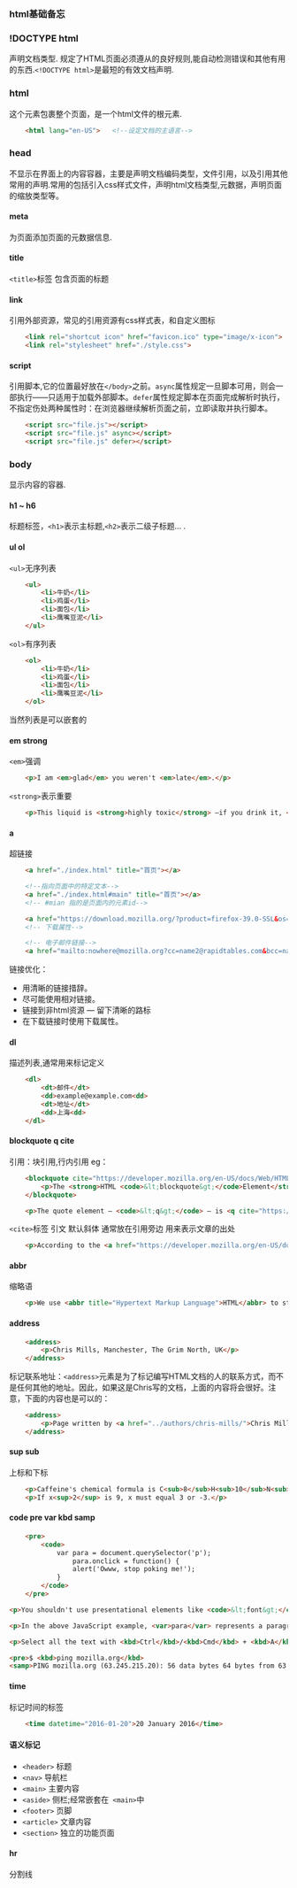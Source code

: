 
### html基础备忘

### !DOCTYPE html
声明文档类型. 规定了HTML页面必须遵从的良好规则,能自动检测错误和其他有用的东西.`<!DOCTYPE html>`是最短的有效文档声明.


### html
这个元素包裹整个页面，是一个html文件的根元素.

```html
    <html lang="en-US">   <!--设定文档的主语言-->
```
### head
不显示在界面上的内容容器，主要是声明文档编码类型，文件引用，以及引用其他常用的声明.常用的包括引入css样式文件，声明html文档类型,元数据，声明页面的缩放类型等。

#### meta
为页面添加页面的元数据信息.

#### title
`<title>`标签 包含页面的标题 
<!-- more -->

#### link
引用外部资源，常见的引用资源有css样式表，和自定义图标
```html
    <link rel="shortcut icon" href="favicon.ico" type="image/x-icon">
    <link rel="stylesheet" href="./style.css">
```
#### script
引用脚本,它的位置最好放在`</body>`之前。`async`属性规定一旦脚本可用，则会一部执行——只适用于加载外部脚本。`defer`属性规定脚本在页面完成解析时执行，不指定伤处两种属性时：在浏览器继续解析页面之前，立即读取并执行脚本。
```html
    <script src="file.js"></script>
    <script src="file.js" async></script>
    <script src="file.js" defer></script>
```


### body
显示内容的容器.

#### h1 ~ h6
标题标签，`<h1>`表示主标题,`<h2>`表示二级子标题... .

#### ul ol
`<ul>`无序列表
```html
    <ul>
        <li>牛奶</li>
        <li>鸡蛋</li>
        <li>面包</li>
        <li>鹰嘴豆泥</li>
    </ul>
```
`<ol>`有序列表
```html
    <ol>
        <li>牛奶</li>
        <li>鸡蛋</li>
        <li>面包</li>
        <li>鹰嘴豆泥</li>
    </ol>
```
当然列表是可以嵌套的

#### em strong
`<em>`强调
```html
    <p>I am <em>glad</em> you weren't <em>late</em>.</p>
```
`<strong>`表示重要
```html
    <p>This liquid is <strong>highly toxic</strong> —if you drink it, <strong>you may <em>die</em></strong>.</p>
```

#### a
超链接
```html
    <a href="./index.html" title="首页"></a>

    <!--指向页面中的特定文本-->
    <a href="./index.html#main" title="首页"></a>
    <!-- #mian 指的是页面内的元素id-->

    <a href="https://download.mozilla.org/?product=firefox-39.0-SSL&os=win&lang=en-US" download="firefox-39-installer.exe">Download Firefox 39 for Windows</a>
    <!-- 下载属性-->

    <!-- 电子邮件链接-->
    <a href="mailto:nowhere@mozilla.org?cc=name2@rapidtables.com&bcc=name3@rapidtables.com&amp;subject=The%20subject%20of%20the%20email &amp;body=The%20body%20of%20the%20email">Send mail with cc, bcc, subject and body</a>

```
链接优化：
* 用清晰的链接措辞。
* 尽可能使用相对链接。
* 链接到非html资源 — 留下清晰的路标
* 在下载链接时使用下载属性。

#### dl
描述列表,通常用来标记定义
```html
    <dl>
        <dt>邮件</dt>
        <dd>example@example.com<dd>
        <dt>地址</dt>
        <dd>上海<dd>
    </dl>
```

#### blockquote q cite
引用：块引用,行内引用 eg：
```html  块引用
    <blockquote cite="https://developer.mozilla.org/en-US/docs/Web/HTML/Element/blockquote">
        <p>The <strong>HTML <code>&lt;blockquote&gt;</code>Element</strong> (or <em>HTML BlockQuotation Element</em>) indicates that the enclosed text is an extended quotation.</p>
    </blockquote>
```
```html 行内引用
    <p>The quote element — <code>&lt;q&gt;</code> — is <q cite="https://developer.mozilla.org/en-US/docs/Web/HTML/Element/q">intended for short quotations that don't require paragraph breaks.</q></p>
```
`<cite>`标签 引文 默认斜体 通常放在引用旁边 用来表示文章的出处
```html 
    <p>According to the <a href="https://developer.mozilla.org/en-US/docs/Web/HTML/Element/blockquote"><cite>MDN blockquote page</cite></a>:</p>
```


#### abbr
缩略语
```html
    <p>We use <abbr title="Hypertext Markup Language">HTML</abbr> to structure our web documents.</p>
```


#### address
```html
    <address>
        <p>Chris Mills, Manchester, The Grim North, UK</p>
    </address>
```
标记联系地址：`<address>`元素是为了标记编写HTML文档的人的联系方式，而不是任何其他的地址。因此，如果这是Chris写的文档，上面的内容将会很好。注意，下面的内容也是可以的：
```html
    <address>
        <p>Page written by <a href="../authors/chris-mills/">Chris Mills</a>.</p>
    </address>
```

#### sup sub
上标和下标
```html
    <p>Caffeine's chemical formula is C<sub>8</sub>H<sub>10</sub>N<sub>4</sub>O<sub>2</sub>.</p>
    <p>If x<sup>2</sup> is 9, x must equal 3 or -3.</p>
```

#### code pre var kbd samp
```html
    <pre>
        <code>
            var para = document.querySelector('p');
                para.onclick = function() {
                alert('Owww, stop poking me!');
            }
        </code>
    </pre>

<p>You shouldn't use presentational elements like <code>&lt;font&gt;</code> and <code>&lt;center&gt;</code>.</p>

<p>In the above JavaScript example, <var>para</var> represents a paragraph element.</p>

<p>Select all the text with <kbd>Ctrl</kbd>/<kbd>Cmd</kbd> + <kbd>A</kbd>.</p>

<pre>$ <kbd>ping mozilla.org</kbd>
<samp>PING mozilla.org (63.245.215.20): 56 data bytes 64 bytes from 63.245.215.20: icmp_seq=0 ttl=40 time=158.233 ms</samp></pre>
```

#### time
标记时间的标签
```html
    <time datetime="2016-01-20">20 January 2016</time>
```

#### 语义标记
- `<header>` 标题
- `<nav>`    导航栏
- `<main>` 主要内容
- `<aside>` 侧栏;经常嵌套在`  <main> `中
- `<footer>` 页脚
- `<article>` 文章内容
- `<section>` 独立的功能页面

#### hr
分割线




